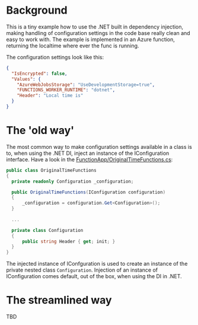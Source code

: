 # Background
This is a tiny example how to use the .NET built in dependency injection, making handling of configuration settings in the code base really clean and easy to work with. The example is implemented in an Azure function, returning the localtime where ever the func is running.

The configuration settings look like this:
```json
{
  "IsEncrypted": false,
  "Values": {
    "AzureWebJobsStorage": "UseDevelopmentStorage=true",
    "FUNCTIONS_WORKER_RUNTIME": "dotnet",
    "Header": "Local time is"
  }
}
```

# The 'old way'
The most common way to make configuration settings available in a class is to, when using the .NET DI, inject an instance of the IConfiguration interface. Have a look in the [FunctionApp/OriginalTimeFunctions.cs](FunctionApp/OriginalTimeFunctions.cs):
```csharp
public class OriginalTimeFunctions
{
  private readonly Configuration _configuration;

  public OriginalTimeFunctions(IConfiguration configuration)
  {
      _configuration = configuration.Get<Configuration>();
  }
  
  ...

  private class Configuration
  {
      public string Header { get; init; }
  }
}
```

The injected instance of IConfguration is used to create an instance of the private nested class `Configuration`. 
Injection of an instance of IConfiguration comes default, out of the box, when using the DI in .NET.

# The streamlined way
TBD
